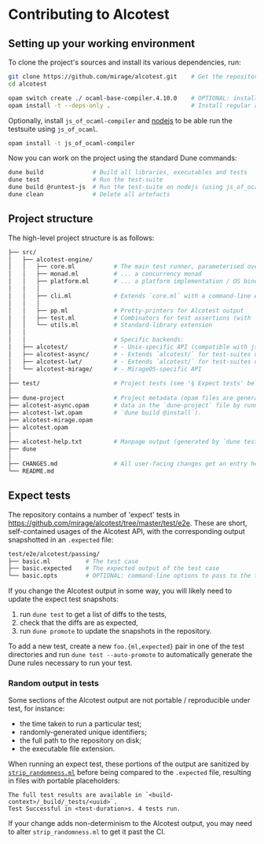# Contributing to Alcotest

## Setting up your working environment

To clone the project's sources and install its various dependencies, run:

```sh
git clone https://github.com/mirage/alcotest.git    # Get the repository
cd alcotest

opam switch create ./ ocaml-base-compiler.4.10.0    # OPTIONAL: install a project-local Opam switch
opam install -t --deps-only .                       # Install regular and test dependencies
```

Optionally, install `js_of_ocaml-compiler` and [nodejs](https://nodejs.org/en/download/package-manager/) to be able
run the testsuite using `js_of_ocaml`.

```sh
opam install -t js_of_ocaml-compiler
```

Now you can work on the project using the standard Dune commands:

```sh
dune build              # Build all libraries, executables and tests
dune test               # Run the test-suite
dune build @runtest-js  # Run the test-suite on nodejs (using js_of_ocaml)
dune clean              # Delete all artefacts
```

## Project structure

The high-level project structure is as follows:

```sh
├── src/
│   ├── alcotest-engine/
│   │   ├── core.ml           # The main test runner, parameterised over...
│   │   ├── monad.ml          # ... a concurrency monad
│   │   ├── platform.ml       # ... a platform implementation / OS bindings
│   │   │
│   │   ├── cli.ml            # Extends `core.ml` with a command-line API
│   │   │
│   │   ├── pp.ml             # Pretty-printers for Alcotest output
│   │   ├── test.ml           # Combinators for test assertions (with `Alcotest.check`)
│   │   └── utils.ml          # Standard-library extension
│   │
│   │                         # Specific backends:
│   ├── alcotest/             # - Unix-specific API (compatible with js_of_ocaml)
│   ├── alcotest-async/       # - Extends `alcotest/` for test-suites using Async concurrency
│   ├── alcotest-lwt/         # - Extends `alcotest/` for test-suites using Lwt concurrency
│   └── alcotest-mirage/      # - MirageOS-specific API
│
├── test/                     # Project tests (see '§ Expect tests' below)
│
├── dune-project              # Project metadata (opam files are generated from
├── alcotest-async.opam       # data in the `dune-project` file by running
├── alcotest-lwt.opam         # `dune build @install`).
├── alcotest-mirage.opam
├── alcotest.opam
│
├── alcotest-help.txt         # Manpage output (generated by `dune test --auto-promote`)
├── dune
│
├── CHANGES.md                # All user-facing changes get an entry here
└── README.md
```

## Expect tests

The repository contains a number of 'expect' tests in
https://github.com/mirage/alcotest/tree/master/test/e2e. These are short,
self-contained usages of the Alcotest API, with the corresponding output
snapshotted in an `.expected` file:

```sh
test/e2e/alcotest/passing/
├── basic.ml          # The test case
├── basic.expected    # The expected output of the test case
└── basic.opts        # OPTIONAL: command-line options to pass to the test
```

If you change the Alcotest output in some way, you will likely need to update
the expect test snapshots:

1. run `dune test` to get a list of diffs to the tests,
1. check that the diffs are as expected,
1. run `dune promote` to update the snapshots in the repository.

To add a new test, create a new `foo.{ml,expected}` pair in one of the test
directories and run `dune test --auto-promote` to automatically generate the
Dune rules necessary to run your test.

### Random output in tests

Some sections of the Alcotest output are not portable / reproducible under test,
for instance:

- the time taken to run a particular test;
- randomly-generated unique identifiers;
- the full path to the repository on disk;
- the executable file extension.

When running an expect test, these portions of the output are sanitized by
[`strip_randomness.ml`](./test/e2e/strip_randomness.ml) before being compared to
the `.expected` file, resulting in files with portable placeholders:

```
The full test results are available in `<build-context>/_build/_tests/<uuid>`.
Test Successful in <test-duration>s. 4 tests run.
```

If your change adds non-determinism to the Alcotest output, you may need to
alter `strip_randomness.ml` to get it past the CI.

